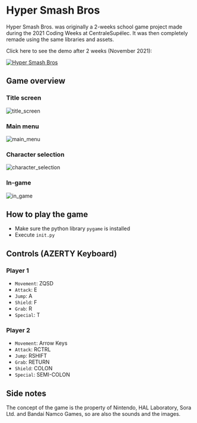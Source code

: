 # Hyper Smash Bros

Hyper Smash Bros. was originally a 2-weeks school game project made during the 2021 Coding Weeks at CentraleSupélec.
It was then completely remade using the same libraries and assets.

Click here to see the demo after 2 weeks (November 2021):

[![Hyper Smash Bros](https://img.youtube.com/vi/54JSfYjeWTA/0.jpg)](https://www.youtube.com/watch?v=54JSfYjeWTA)

## Game overview

### Title screen

![title_screen](https://github.com/user-attachments/assets/ec64fef3-eaa8-41f4-a985-7dd58e3a3dcf)

### Main menu

![main_menu](https://github.com/user-attachments/assets/802a56b1-6bbc-4cff-bdbd-95b59e7cb7dc)

### Character selection

![character_selection](https://github.com/user-attachments/assets/8f690a87-9ddd-4ce1-8d99-551e6e6ceaaf)

### In-game

![in_game](https://github.com/user-attachments/assets/1f851a44-a9ef-458d-90e6-0f9e1603b168)

## How to play the game

- Make sure the python library `pygame` is installed
- Execute `init.py`

## Controls (AZERTY Keyboard)

### Player 1

- `Movement`: ZQSD
- `Attack`: E
- `Jump`: A
- `Shield`: F
- `Grab`: R
- `Special`: T

### Player 2

- `Movement`: Arrow Keys
- `Attack`: RCTRL
- `Jump`: RSHIFT
- `Grab`: RETURN
- `Shield`: COLON
- `Special`: SEMI-COLON

## Side notes

The concept of the game is the property of Nintendo, HAL Laboratory, Sora Ltd. and Bandai Namco Games, so are also the sounds and the images.
